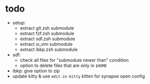 # todo

- setup:
  - extract git.zsh submodule
  - extract fzf.zsh submodule
  - extract sdf.zsh submodule
  - extract si_vim submodule
  - extract ibkp.zsh submodule
- sdf:
  - check all files for "submodule newer than" condition
  - option to delete files that are only in `$HOME`
- ibkp: give option to zip
- update kitty & use `edit-in-kitty` kitten for synapse open config
